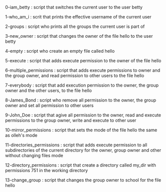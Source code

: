 0-iam_betty : script that switches the current user to the user betty

1-who_am_i : scrit that prints the effective username of the current user

2-groups : script who prints all the groups the current user is part of

3-new_owner : script that changes the owner of the file hello to the user betty

4-empty : script who create an empty file called hello

5-execute : script that adds execute permission to the owner of the file hello

6-multiple_permissions : script that adds execute permissions to owner and the group owner, and read permission to other users to the file hello

7-everybody : script that add execution permission to the owner, the group owner and the other users, to the file hello

8-James_Bond : script who remove all permission to the owner, the group owner and set all permission to other users

9-John_Doe : script that agive all permission to the owner, read and execute permissions to the group owner, write and execute to other user

10-mirror_permissions : script that sets the mode of the file hello the same as olleh's mode

11-directories_permissions : script that adds execute permission to all subdirectories of the current directory for the owner, group owner and other without changing files mode

12-directory_permissions : script that create a directory called my_dir with permissions 751 in the working directory

13-change_group : script that changes the group owner to school for the file hello
